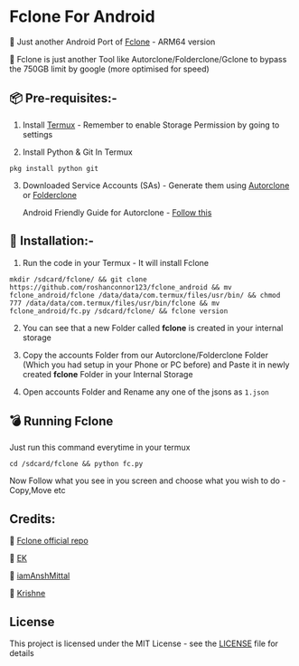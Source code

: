 # Fclone For Android
🔴 Just another Android Port of [Fclone](https://github.com/mawaya/rclone) - ARM64 version


🔷 Fclone is just another Tool like Autorclone/Folderclone/Gclone to bypass the 750GB limit by google (more optimised for speed)

## 📦 Pre-requisites:-
1. Install [Termux](https://play.google.com/store/apps/details?id=com.termux&hl=en_IN%20%20) - Remember to enable Storage Permission by going to settings

2. Install Python & Git In Termux
```
pkg install python git
```
3. Downloaded Service Accounts (SAs) - Generate them using [Autorclone](https://github.com/xyou365/AutoRclone) or [Folderclone](https://github.com/Spazzlo/folderclone)

   Android Friendly Guide for Autorclone - [Follow this](https://telegra.ph/Autorclone-in-Android-Termux-06-30)
## 💊 Installation:-
1. Run the code in your Termux - It will install Fclone
```
mkdir /sdcard/fclone/ && git clone https://github.com/roshanconnor123/fclone_android && mv fclone_android/fclone /data/data/com.termux/files/usr/bin/ && chmod 777 /data/data/com.termux/files/usr/bin/fclone && mv fclone_android/fc.py /sdcard/fclone/ && fclone version
```
2. You can see that a new Folder called **fclone** is created in your internal storage

3. Copy the accounts Folder from our Autorclone/Folderclone Folder (Which you had setup in your Phone or PC before) and Paste it in newly created **fclone** Folder in your Internal Storage

4. Open accounts Folder and Rename any one of the jsons as `1.json`
## 💣 Running Fclone
Just run this command everytime in your termux
```
cd /sdcard/fclone && python fc.py
```
Now Follow what you see in you screen and choose what you wish to do - Copy,Move etc 
## Credits:
👦 [Fclone official repo](https://github.com/mawaya/rclone)

👧 [EK](https://t.me/everykenyan)

👨 [iamAnshMittal](https://t.me/iamAnshMittal)

👨 [Krishne](https://t.me/krishne)

## License
This project is licensed under the MIT License - see the [LICENSE](https://github.com/roshanconnor123/fclone_android/blob/master/LICENSE) file for details
